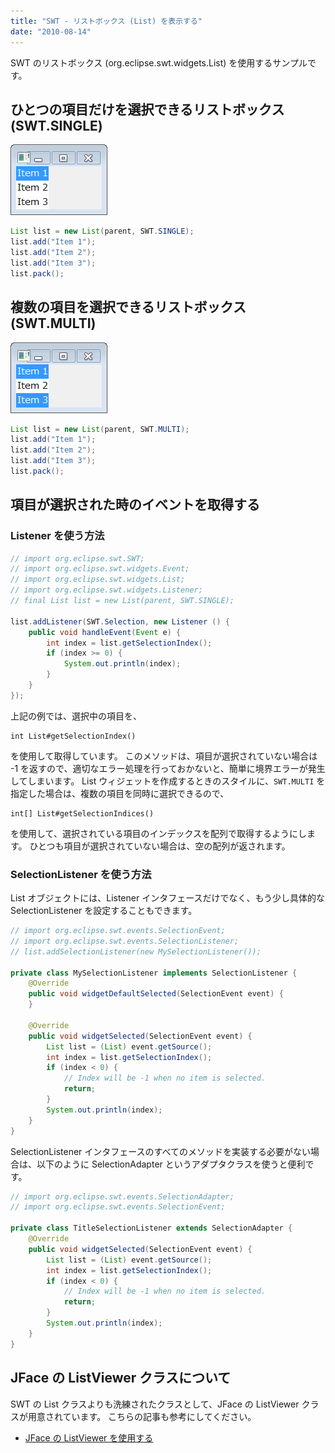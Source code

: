 ```yaml
---
title: "SWT - リストボックス (List) を表示する"
date: "2010-08-14"
---
```


SWT のリストボックス (org.eclipse.swt.widgets.List) を使用するサンプルです。


ひとつの項目だけを選択できるリストボックス (SWT.SINGLE)
----

![list1.png](./list1.png)

~~~ java
List list = new List(parent, SWT.SINGLE);
list.add("Item 1");
list.add("Item 2");
list.add("Item 3");
list.pack();
~~~


複数の項目を選択できるリストボックス (SWT.MULTI)
----

![list2.png](./list2.png)

~~~ java
List list = new List(parent, SWT.MULTI);
list.add("Item 1");
list.add("Item 2");
list.add("Item 3");
list.pack();
~~~


項目が選択された時のイベントを取得する
----

### Listener を使う方法

~~~ java
// import org.eclipse.swt.SWT;
// import org.eclipse.swt.widgets.Event;
// import org.eclipse.swt.widgets.List;
// import org.eclipse.swt.widgets.Listener;
// final List list = new List(parent, SWT.SINGLE);

list.addListener(SWT.Selection, new Listener () {
    public void handleEvent(Event e) {
        int index = list.getSelectionIndex();
        if (index >= 0) {
            System.out.println(index);
        }
    }
});
~~~

上記の例では、選択中の項目を、

~~~
int List#getSelectionIndex()
~~~

を使用して取得しています。
このメソッドは、項目が選択されていない場合は -1 を返すので、適切なエラー処理を行っておかないと、簡単に境界エラーが発生してしまいます。
List ウィジェットを作成するときのスタイルに、`SWT.MULTI` を指定した場合は、複数の項目を同時に選択できるので、

~~~
int[] List#getSelectionIndices()
~~~

を使用して、選択されている項目のインデックスを配列で取得するようにします。
ひとつも項目が選択されていない場合は、空の配列が返されます。


### SelectionListener を使う方法

List オブジェクトには、Listener インタフェースだけでなく、もう少し具体的な SelectionListener を設定することもできます。

~~~ java
// import org.eclipse.swt.events.SelectionEvent;
// import org.eclipse.swt.events.SelectionListener;
// list.addSelectionListener(new MySelectionListener());

private class MySelectionListener implements SelectionListener {
    @Override
    public void widgetDefaultSelected(SelectionEvent event) {
    }

    @Override
    public void widgetSelected(SelectionEvent event) {
        List list = (List) event.getSource();
        int index = list.getSelectionIndex();
        if (index < 0) {
            // Index will be -1 when no item is selected.
            return;
        }
        System.out.println(index);
    }
}
~~~

SelectionListener インタフェースのすべてのメソッドを実装する必要がない場合は、以下のように SelectionAdapter というアダプタクラスを使うと便利です。

~~~ java
// import org.eclipse.swt.events.SelectionAdapter;
// import org.eclipse.swt.events.SelectionEvent;

private class TitleSelectionListener extends SelectionAdapter {
    @Override
    public void widgetSelected(SelectionEvent event) {
        List list = (List) event.getSource();
        int index = list.getSelectionIndex();
        if (index < 0) {
            // Index will be -1 when no item is selected.
            return;
        }
        System.out.println(index);
    }
}
~~~

JFace の ListViewer クラスについて
----

SWT の List クラスよりも洗練されたクラスとして、JFace の ListViewer クラスが用意されています。
こちらの記事も参考にしてください。

* [JFace の ListViewer を使用する](./jface-list-viewer.html)

